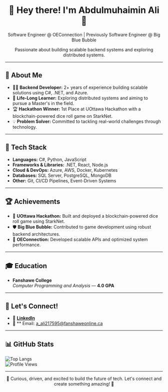 <h1 align="center">🚀 Hey there! I'm Abdulmuhaimin Ali 👋</h1>
<p align="center">Software Engineer @ OEConnection | Previously Software Engineer @ Big Blue Bubble</p>
<p align="center">Passionate about building scalable backend systems and exploring distributed systems.</p>

---

## 🌱 About Me

- 🧑‍💻 **Backend Developer:** 2+ years of experience building scalable solutions using C#, .NET, and Azure.  
- 📖 **Life-Long Learner:** Exploring distributed systems and aiming to pursue a Master's in the field.  
- 🏆 **Hackathon Winner:** 1st Place at UOttawa Hackathon with a blockchain-powered dice roll game on StarkNet.  
- 💡 **Problem Solver:** Committed to tackling real-world challenges through technology.  

---

## 🧰 Tech Stack

- **Languages:** C#, Python, JavaScript  
- **Frameworks & Libraries:** .NET, React, Node.js  
- **Cloud & DevOps:** Azure, AWS, Docker, Kubernetes  
- **Databases:** SQL Server, PostgreSQL, MongoDB  
- **Other:** Git, CI/CD Pipelines, Event-Driven Systems  

---

## 🏆 Achievements

- 🥇 **UOttawa Hackathon:** Built and deployed a blockchain-powered dice roll game using StarkNet.  
- 🛡️ **Big Blue Bubble:** Contributed to game development using robust backend architectures.  
- 🚀 **OEConnection:** Developed scalable APIs and optimized system performance.  

---

## 🎓 Education

- **Fanshawe College**  
  *Computer Programming and Analysis* — **4.0 GPA**  

---

## 💬 Let's Connect!

- 💼 **[LinkedIn](https://www.linkedin.com/in/abdulmuhaimin-ali/)**  
- 📧 ** Email: a_ali217595@fanshaweonline.ca

---

## 📊 GitHub Stats

![Top Langs](https://github-readme-stats.vercel.app/api/top-langs/?username=Abdulmuhaimin-Ali&layout=compact&theme=transparent)  
![Profile Views](https://komarev.com/ghpvc/?username=Abdulmuhaimin-Ali&color=blue&style=flat)  

---

<p align="center">🌟 Curious, driven, and excited to build the future of tech. Let's connect and create something amazing! 🚀</p>
